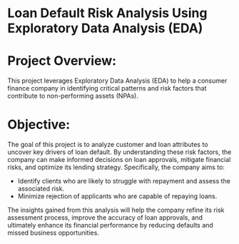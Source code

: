 # Loan Default Risk Analysis Using Exploratory Data Analysis (EDA)

# Project Overview:
This project leverages Exploratory Data Analysis (EDA) to help a consumer finance company in identifying critical patterns and risk factors that contribute to non-performing assets (NPAs).

# Objective:

The goal of this project is to analyze customer and loan attributes to uncover key drivers of loan default. By understanding these risk factors, the company can make informed decisions on loan approvals, mitigate financial risks, and optimize its lending strategy. Specifically, the company aims to:
-  Identify clients who are likely to struggle with repayment and assess the associated risk.
-  Minimize rejection of applicants who are capable of repaying loans.

The insights gained from this analysis will help the company refine its risk assessment process, improve the accuracy of loan approvals, and ultimately enhance its financial performance by reducing defaults and missed business opportunities.
